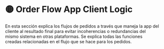 # 🟡 Order Flow App Client Logic

En esta sección explica los flujos de pedidos a través que maneja la app del cliente al resultado final para evitar incoherencias o redundancias del mismo sistema en otras plataformas. Se explica todas las funciones creadas relacionadas en el flujo que se hace para los pedidos.